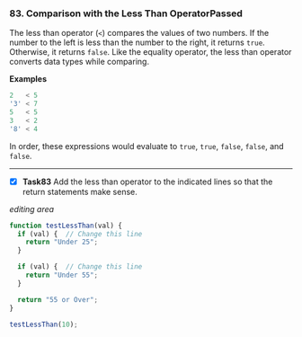 ### 83. Comparison with the Less Than OperatorPassed
The less than operator (`<`) compares the values of two numbers. If the number to the left is less than the number to the right, it returns `true`. Otherwise, it returns `false`. Like the equality operator, the less than operator converts data types while comparing.

**Examples**
```js
2   < 5
'3' < 7
5   < 5
3   < 2
'8' < 4
```
In order, these expressions would evaluate to `true`, `true`, `false`, `false`, and `false`.

***********************************

- [x] **Task83** Add the less than operator to the indicated lines so that the return statements make sense.

*editing area*
```js
function testLessThan(val) {
  if (val) {  // Change this line
    return "Under 25";
  }

  if (val) {  // Change this line
    return "Under 55";
  }

  return "55 or Over";
}

testLessThan(10);
```